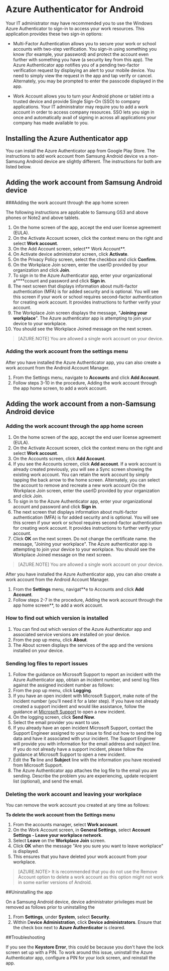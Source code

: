 
<properties
	pageTitle="Azure Authenticator for Android | Windows Azure"
	description="Windows Azure Authenticator app can be used to sign-in to access work resources. The Azure Authenticator app notifies you of a pending two-factor verification request by displaying an alert to your mobile device."
	services="active-directory"
	documentationCenter=""
	authors="femila"
	manager="stevenpo"
	editor=""/>

<tags
	ms.service="active-directory"
	ms.date="11/24/2015"
	wacn.date=""/>

# Azure Authenticator for Android

Your IT administrator may have recommended you to use the Windows Azure Authenticator to sign-in to access your work resources. This application provides these two sign-in options:

* Multi-Factor Authentication allows you to secure your work or school accounts with two-step verification. You sign-in using something you know (for example, your password) and protect the account even further with something you have (a security key from this app). The Azure Authenticator app notifies you of a pending two-factor verification request by displaying an alert to your mobile device. You need to simply view the request in the app and tap verify or cancel. Alternately, you may be prompted to enter the passcode displayed in the app.

* Work Account allows you to turn your Android phone or tablet into a trusted device and provide Single Sign-On (SSO) to company applications. Your IT administrator may require you to add a work account in order to access company resources. SSO lets you sign in once and automatically avail of signing in across all applications your company has made available to you.

## Installing the Azure Authenticator app

You can install the Azure Authenticator app from Google Play Store.
The instructions to add work account from Samsung Android device vs a non-Samsung Android device are slightly different. The instructions for both are listed below.

Adding the work account from Samsung Android device
----------------------------------------------------------------------------------------------------------------
###Adding the work account through the app home screen

The following instructions are applicable to Samsung GS3 and above phones or Note2 and above tablets.

1. On the home screen of the app, accept the end user license agreement (EULA).
2. On the Activate Account screen, click the context menu on the right and select **Work account**.
3. On the Add Account screen, select** Work Account**.
4. On Activate device administrator screen, click **Activate**.
5. On the Privacy Policy screen, select the checkbox and click **Confirm**.
6. On the Workplace Join screen, enter the userID provided by your organization and click **Join**.
7. To sign in to the Azure Authenticator app, enter your organizational a****ccount and password and click **Sign in**.
8. The next screen that displays information about multi-factor authentication (MFA) is for added security and is optional. You will see this screen if your work or school requires second-factor authentication for creating work account. It provides instructions to further verify your account.
9. The Workplace Join screen displays the message, "**Joining your workplace**". The Azure authenticator app is attempting to join your device to your workplace.
10. You should see the Workplace Joined message on the next screen.

>[AZURE.NOTE]
> You are allowed a single work account on your device.

### Adding the work account from the settings menu
After you have installed the Azure Authenticator app, you can also create a work account from the Android Account Manager.

1. From the Settings menu, navigate to **Accounts** and click **Add Account**.
2. Follow steps 3-10 in the procedure, Adding the work account through the app home screen, to add a work account.

Adding the work account from a non-Samsung Android device
------------------------------------------------------------------------------------------------------------------
### Adding the work account through the app home screen

1. On the home screen of the app, accept the end user license agreement (EULA).
2. On the Activate Account screen, click the context menu on the right and select **Work account**.
3. On the Accounts screen, click **Add Account**.
4. If you see the Accounts screen, click **Add account**. If a work account is already created previously, you will see a Sync screen showing the existing work account. You can retain the work account by simply tapping the back arrow to the home screen. Alternately, you can select the account to remove and recreate a new work account
On the Workplace Join screen, enter the userID provided by your organization and click Join.
5. To sign in to the Azure Authenticator app, enter your organizational account and password and click **Sign in**.
7. The next screen that displays information about multi-factor authentication (MFA) is for added security and is optional. You will see this screen if your work or school requires second-factor authentication for creating work account. It provides instructions to further verify your account.
8. Click **OK** on the next screen. Do not change the certificate name.
the message, "Joining your workplace". The Azure authenticator app is attempting to join your device to your workplace.
You should see the Workplace Joined message on the next screen.

>[AZURE.NOTE]
> You are allowed a single work account on your device.

After you have installed the Azure Authenticator app, you can also create a work account from the Android Account Manager.

1. From the **Settings** menu, navigat**e to Accounts and click **Add Account**.
2. Follow steps 2-7 in the procedure, Adding the work account through the app home screen**, to add a work account.

### How to find out which version is installed

1. You can find out which version of the Azure Authenticator app and associated service versions are installed on your device.
2. From the pop up menu, click **About**.
3. The About screen displays the services of the app and the versions installed on your device.
 
### Sending log files to report issues

1. Follow the guidance on Microsoft Support to report an incident with the Azure Authenticator app, obtain an incident number, and send log files against the assigned incident number as follows:
2. From the pop up menu, click **Logging**.
3. If you have an open incident with Microsoft Support, make note of the incident number (you'll need it for a later step). If you have not already created a support incident and would like assistance, follow the guidance at [Microsoft Support](https://support.microsoft.com/contactus) to open a new incident.
4. On the logging screen, click **Send Now**.
5. Select the email provider you want to use.
7. If you already have an open incident Microsoft Support, contact the Support Engineer assigned to your issue to find out how to send the log data and have it associated with your incident. The Support Engineer will provide you with information for the email address and subject line. If you do not already have a support incident, please follow the guidance at Microsoft Support to open a new incident.
9. Edit the **To** line and **Subject** line with the information you have received from Microsoft Support.
10. The Azure Authenticator app attaches the log file to the email you are sending. Describe the problem you are experiencing, update recipient list (optional), and send the email.

### Deleting the work account and leaving your workplace

You can remove the work account you created at any time as follows:

**To delete the work account from the Settings menu**

1. From the accounts manager, select **Work account**.
2. On the Work Account screen, in **General Settings**, select **Account Settings - Leave your workplace network**.
3. Select **Leave** on the **Workplace Join** screen.
4. Click **OK** when the message "Are you sure you want to leave workplace" is displayed.
5. This ensures that you have deleted your work account from your workplace.

>[AZURE.NOTE>
>It is recommended that you do not use the Remove Account option to delete a work account as this option might not work in some earlier versions of Android.

##Uninstalling the app

On a Samsung Android device, device administrator privileges must be removed as follows prior to uninstalling the 
1. From **Settings**, under **System**, select **Security**.
2. Within D**evice Administration**, click **Device administrators**. Ensure that the check box next to **Azure Authenticator** is cleared.

##Troubleshooting

If you see the  **Keystore Error**, this could be because you don't have the lock screen set up with a PIN. To work around this issue, uninstall the Azure Authenticator app, configure a PIN for your lock screen, and reinstall the app.
